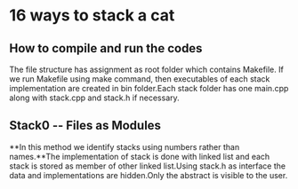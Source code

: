 # 16 ways to stack a cat
## How to compile and run the codes
The file structure has assignment as root folder which contains Makefile. If we run Makefile using make command, then executables of each stack
implementation are created in bin folder.Each stack folder has one main.cpp along with stack.cpp and stack.h if necessary.

## Stack0 -- Files as Modules
**In this method we identify stacks using numbers rather than names.**The implementation of stack is done with linked list and each stack is stored as member of other linked list.Using stack.h as interface the data and implementations are hidden.Only the abstract is visible to the user.
